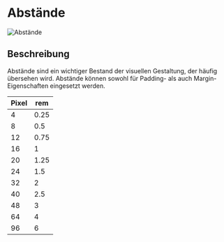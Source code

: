 # Abstände

![Abstände](./Spacing.png)
## Beschreibung
Abstände sind ein wichtiger Bestand der visuellen Gestaltung, der häufig übersehen wird. Abstände können sowohl für Padding- als auch Margin-Eigenschaften eingesetzt werden.

Pixel | rem
---|---
4  | 0.25  
8  | 0.5
12 | 0.75
16 | 1
20 | 1.25   
24 | 1.5   
32 | 2
40 | 2.5
48 | 3
64 | 4
96 | 6
